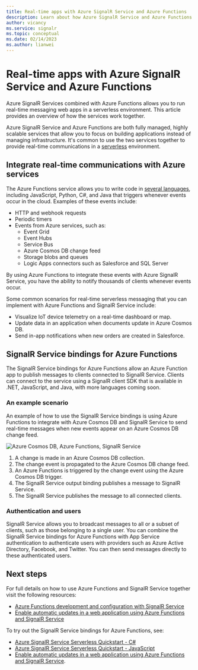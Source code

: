 ```yaml
---
title: Real-time apps with Azure SignalR Service and Azure Functions
description: Learn about how Azure SignalR Service and Azure Functions together allow you to create real-time serverless web applications.
author: vicancy
ms.service: signalr
ms.topic: conceptual
ms.date: 02/14/2023
ms.author: lianwei
---
```


# Real-time apps with Azure SignalR Service and Azure Functions

Azure SignalR Services combined with Azure Functions allows you to run real-time messaging web apps in a serverless environment. This article provides an overview of how the services work together.

Azure SignalR Service and Azure Functions are both fully managed, highly scalable services that allow you to focus on building applications instead of managing infrastructure. It's common to use the two services together to provide real-time communications in a [serverless](https://azure.microsoft.com/solutions/serverless/) environment.

## Integrate real-time communications with Azure services

The Azure Functions service allows you to write code in [several languages](../azure-functions/supported-languages.md), including JavaScript, Python, C#, and Java that triggers whenever events occur in the cloud. Examples of these events include:

- HTTP and webhook requests
- Periodic timers
- Events from Azure services, such as:
  - Event Grid
  - Event Hubs
  - Service Bus
  - Azure Cosmos DB change feed
  - Storage blobs and queues
  - Logic Apps connectors such as Salesforce and SQL Server

By using Azure Functions to integrate these events with Azure SignalR Service, you have the ability to notify thousands of clients whenever events occur.

Some common scenarios for real-time serverless messaging that you can implement with Azure Functions and SignalR Service include:

- Visualize IoT device telemetry on a real-time dashboard or map.
- Update data in an application when documents update in Azure Cosmos DB.
- Send in-app notifications when new orders are created in Salesforce.

## SignalR Service bindings for Azure Functions

The SignalR Service bindings for Azure Functions allow an Azure Function app to publish messages to clients connected to SignalR Service. Clients can connect to the service using a SignalR client SDK that is available in .NET, JavaScript, and Java, with more languages coming soon.

<!-- Are there more lanaguages now? -->

### An example scenario

An example of how to use the SignalR Service bindings is using Azure Functions to integrate with Azure Cosmos DB and SignalR Service to send real-time messages when new events appear on an Azure Cosmos DB change feed.

![Azure Cosmos DB, Azure Functions, SignalR Service](media/signalr-concept-azure-functions/signalr-cosmosdb-functions.png)

1. A change is made in an Azure Cosmos DB collection.
2. The change event is propagated to the Azure Cosmos DB change feed.
3. An Azure Functions is triggered by the change event using the Azure Cosmos DB trigger.
4. The SignalR Service output binding publishes a message to SignalR Service.
5. The SignalR Service publishes the message to all connected clients.

### Authentication and users

SignalR Service allows you to broadcast messages to all or a subset of clients, such as those belonging to a single user. You can combine the SignalR Service bindings for Azure Functions with App Service authentication to authenticate users with providers such as Azure Active Directory, Facebook, and Twitter. You can then send messages directly to these authenticated users.

## Next steps

For full details on how to use Azure Functions and SignalR Service together visit the following resources:

- [Azure Functions development and configuration with SignalR Service](signalr-concept-serverless-development-config.md)
- [Enable automatic updates in a web application using Azure Functions and SignalR Service](/training/modules/automatic-update-of-a-webapp-using-azure-functions-and-signalr)

To try out the SignalR Service bindings for Azure Functions, see:

- [Azure SignalR Service Serverless Quickstart - C#](signalr-quickstart-azure-functions-csharp.md)
- [Azure SignalR Service Serverless Quickstart - JavaScript](signalr-quickstart-azure-functions-javascript.md)
- [Enable automatic updates in a web application using Azure Functions and SignalR Service](/training/modules/automatic-update-of-a-webapp-using-azure-functions-and-signalr).
